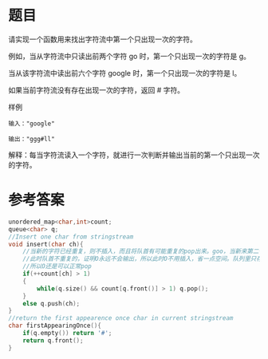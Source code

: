 # 题目
请实现一个函数用来找出字符流中第一个只出现一次的字符。

例如，当从字符流中只读出前两个字符 go 时，第一个只出现一次的字符是 g。

当从该字符流中读出前六个字符 google 时，第一个只出现一次的字符是 l。

如果当前字符流没有存在出现一次的字符，返回 # 字符。

样例
```
输入："google"

输出："ggg#ll"
```
解释：每当字符流读入一个字符，就进行一次判断并输出当前的第一个只出现一次的字符。
# 参考答案
```c++
unordered_map<char,int>count;
queue<char> q;
//Insert one char from stringstream
void insert(char ch){
    //当新的字符已经重复，则不插入，而且将队首有可能重复的pop出来。goo，当新来第二个O，
    //此时队首不重复的，证明O永远不会输出，所以此时O不用插入，省一点空间。队列里只存一个O，pop的时候，count里O是两个
    //所以O还是可以正常pop
    if(++count[ch] > 1)
    {
        while(q.size() && count[q.front()] > 1) q.pop();
    }
    else q.push(ch);
}
//return the first appearence once char in current stringstream
char firstAppearingOnce(){
    if(q.empty()) return '#';
    return q.front();
}
